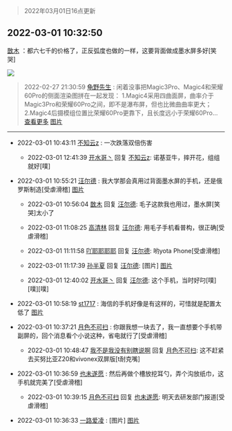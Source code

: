 > 2022年03月01日16点更新
<link rel="stylesheet" href="https://cdn.jsdelivr.net/gh/taotie6/sampleJSON@main/css/photo_show.css">
<meta name="referrer" content="no-referrer" />


 ## 2022-03-01 10:32:50 

 [㪚木](https://www.coolapk.com/feed/33905620?shareKey=MDNkZjVlOGNlM2ZjNjIxZDhmMDk~) ：都六七千的价格了，正反弧度也做的一样，这要背面做成墨水屏多好[笑哭] 

<div class="album">
<img class="img-item" src="http://image.coolapk.com/feed/2022/0301/10/1081091_1859b3bd_1969_5986_566@640x2560.jpeg" />
</div>

> 2022-02-27 21:30:59 
> [龟野先生](https://www.coolapk.com/feed/33871255?shareKey=NTIyMTI4NjkwNGIzNjIxZDhmMDk~) : 闲着没事把Magic3Pro、Magic4和荣耀60Pro的侧面渲染图拼在一起发现： 1.Magic4采用四曲面屏，曲率介于Magic3Pro和荣耀60Pro之间，即不是瀑布屏，但也比微曲曲率更大； 2.Magic4后摄模组位置比荣耀60Pro更靠下，且长度远小于荣耀60Pro... <a href="">查看更多</a> 
[图片](http://image.coolapk.com/feed/2022/0227/21/3625428_107df078_8658_5853_249@1620x2160.jpeg)

 ------- 

- 2022-03-01 10:43:11 [不知云z](uid=5657858) : 一次跌落双倍伤害 

    - 2022-03-01 12:41:39 [开水哥丶](uid=608451) 回复 [不知云z](uid=5657858): 诺基亚牛，摔开花，组组就好[噗] 

- 2022-03-01 10:55:21 [汪尔德](uid=1595236) : 我大学那会真用过背面墨水屏的手机，还是俄罗斯制造[受虐滑稽] [图片](http://image.coolapk.com/feed/2022/0301/10/1595236_ef100aa5_3320_4958_462@600x400.jpeg)

    - 2022-03-01 10:56:04 [㪚木](uid=1081091) 回复 [汪尔德](uid=1595236): 毛子这款我也用过，墨水屏[笑哭]太小了 

    - 2022-03-01 11:08:25 [高清林](uid=8114305) 回复 [汪尔德](uid=1595236): 用毛子手机看普构，很正确[受虐滑稽] 

    - 2022-03-01 11:11:58 [吖耶耶耶耶](uid=1523259) 回复 [汪尔德](uid=1595236): 哟yota Phone[受虐滑稽] 

    - 2022-03-01 11:17:39 [孙半夏](uid=1851173) 回复 [汪尔德](uid=1595236): [图片] [图片](http://image.coolapk.com/feed/2022/0301/11/1851173_4658_4421_10@826x1102.jpg)

    - 2022-03-01 12:40:02 [开水哥丶](uid=608451) 回复 [汪尔德](uid=1595236): 这个手机，当时好叼[噗][噗][噗] 

- 2022-03-01 10:58:19 [st1717](uid=1303467) : 海信的手机好像是有这样的，可惜就是配置太低了 [图片](http://image.coolapk.com/feed/2022/0301/10/1303467_8acb5ea4_3498_8471_59@197x128.gif)

- 2022-03-01 10:37:21 [月色不可扫](uid=3639201) : 你跟我想一块去了，我一直想要个手机带副屏的，回个消息看个小说这种，省电就行了[受虐滑稽] 

    - 2022-03-01 10:48:47 [我不是我没有别瞎说啊](uid=2231912) 回复 [月色不可扫](uid=3639201): 这不赶紧去买努比亚Z20和vivonex双屏版[t耐克嘴] 

- 2022-03-01 10:36:59 [也未遂愿](uid=3056500) : 然后再做个槽放挖耳勺，弄个沟放纸巾，这手机就完美了[受虐滑稽] 

    - 2022-03-01 10:39:15 [月色不可扫](uid=3639201) 回复 [也未遂愿](uid=3056500): 明天去研发部门报道[受虐滑稽] 

- 2022-03-01 10:36:33 [一路爱凌](uid=1509911) : [图片] [图片](http://image.coolapk.com/feed/2022/0301/10/1509911_a45de0c8_2192_6606_881@828x542.jpeg)

